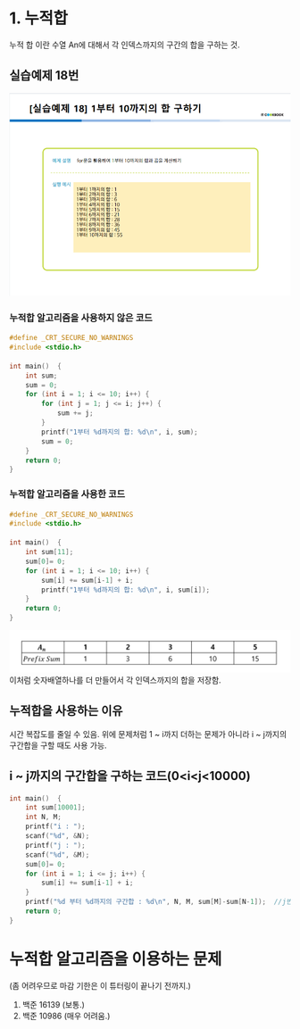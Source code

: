 # 1. 누적합
누적 합 이란 수열 An에 대해서 각 인덱스까지의 구간의 합을 구하는 것.
## 실습예제 18번
![실습예제](https://raw.githubusercontent.com/2025-Tutoring-KW/image/refs/heads/main/%EB%88%84%EC%A0%81%ED%95%A91.PNG)

### 누적합 알고리즘을 사용하지 않은 코드
```c
#define _CRT_SECURE_NO_WARNINGS
#include <stdio.h>

int main()  { 
	int sum;
	sum = 0;
	for (int i = 1; i <= 10; i++) {
		for (int j = 1; j <= i; j++) {
			sum += j;
		}
		printf("1부터 %d까지의 합: %d\n", i, sum);
		sum = 0;
	}
	return 0;
}
```
### 누적합 알고리즘을 사용한 코드
```c
#define _CRT_SECURE_NO_WARNINGS
#include <stdio.h>

int main()  {
    int sum[11];
    sum[0]= 0;
    for (int i = 1; i <= 10; i++) {
        sum[i] += sum[i-1] + i;
        printf("1부터 %d까지의 합: %d\n", i, sum[i]);
    }
    return 0;
}
```
![누적합](https://raw.githubusercontent.com/2025-Tutoring-KW/image/refs/heads/main/%EB%88%84%EC%A0%81%ED%95%A9.png)
이처럼 숫자배열하나를 더 만들어서 각 인덱스까지의 합을 저장함.

## 누적합을 사용하는 이유
시간 복잡도를 줄일 수 있음. 위에 문제처럼 1 ~ i까지 더하는 문제가 아니라 i ~ j까지의 구간합을 구할 때도 사용 가능.

## i ~ j까지의 구간합을 구하는 코드(0<i<j<10000)
```c
int main()  {
    int sum[10001];
    int N, M;
    printf("i : ");
    scanf("%d", &N);
    printf("j : ");
    scanf("%d", &M);
    sum[0]= 0;
    for (int i = 1; i <= j; i++) {
        sum[i] += sum[i-1] + i;
    }
    printf("%d 부터 %d까지의 구간합 : %d\n", N, M, sum[M]-sum[N-1]);  //j번째의 누적합에 i-1번째의 누적합을 빼면 i ~ j의 누적합이 나옴.
    return 0;
}
```

# 누적합 알고리즘을 이용하는 문제
(좀 어려우므로 마감 기한은 이 튜터링이 끝나기 전까지.)
1. 백준 16139 (보통.)
2. 백준 10986 (매우 어려움.)



